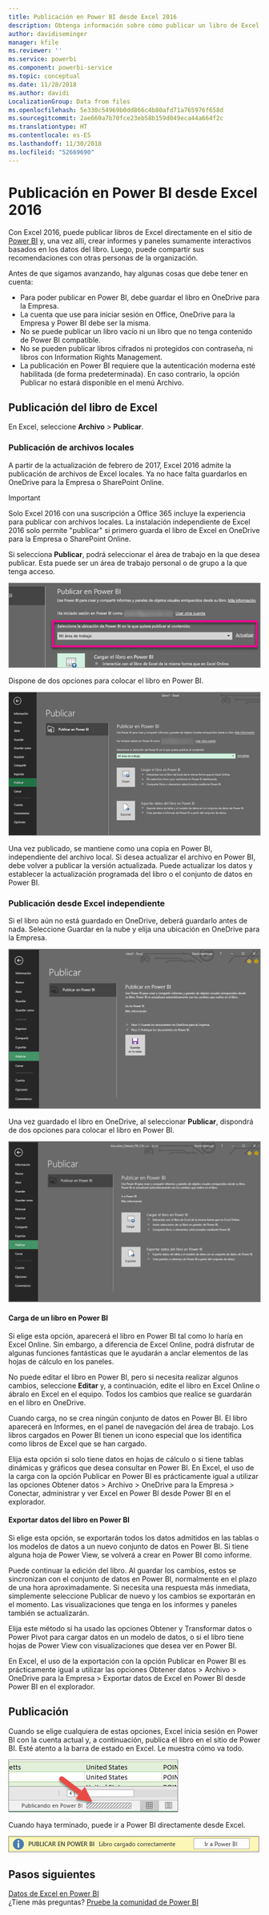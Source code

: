 ```yaml
---
title: Publicación en Power BI desde Excel 2016
description: Obtenga información sobre cómo publicar un libro de Excel en su sitio de Power BI.
author: davidiseminger
manager: kfile
ms.reviewer: ''
ms.service: powerbi
ms.component: powerbi-service
ms.topic: conceptual
ms.date: 11/28/2018
ms.author: davidi
LocalizationGroup: Data from files
ms.openlocfilehash: 5e330c54969b0dd866c4b80afd71a765976f658d
ms.sourcegitcommit: 2ae660a7b70fce23eb58b159d049eca44a664f2c
ms.translationtype: HT
ms.contentlocale: es-ES
ms.lasthandoff: 11/30/2018
ms.locfileid: "52669690"
---
```

# <a name="publish-to-power-bi-from-excel-2016"></a>Publicación en Power BI desde Excel 2016
Con Excel 2016, puede publicar libros de Excel directamente en el sitio de [Power BI](https://powerbi.microsoft.com) y, una vez allí, crear informes y paneles sumamente interactivos basados en los datos del libro. Luego, puede compartir sus recomendaciones con otras personas de la organización.

Antes de que sigamos avanzando, hay algunas cosas que debe tener en cuenta:

* Para poder publicar en Power BI, debe guardar el libro en OneDrive para la Empresa.
* La cuenta que use para iniciar sesión en Office, OneDrive para la Empresa y Power BI debe ser la misma.
* No se puede publicar un libro vacío ni un libro que no tenga contenido de Power BI compatible.
* No se pueden publicar libros cifrados ni protegidos con contraseña, ni libros con Information Rights Management.
* La publicación en Power BI requiere que la autenticación moderna esté habilitada (de forma predeterminada). En caso contrario, la opción Publicar no estará disponible en el menú Archivo.

## <a name="to-publish-your-excel-workbook"></a>Publicación del libro de Excel
En Excel, seleccione **Archivo** > **Publicar**.

### <a name="local-file-publishing"></a>Publicación de archivos locales
A partir de la actualización de febrero de 2017, Excel 2016 admite la publicación de archivos de Excel locales. Ya no hace falta guardarlos en OneDrive para la Empresa o SharePoint Online.

> [!IMPORTANT]
> Solo Excel 2016 con una suscripción a Office 365 incluye la experiencia para publicar con archivos locales. La instalación independiente de Excel 2016 solo permite "publicar" si primero guarda el libro de Excel en OneDrive para la Empresa o SharePoint Online.
> 
> 

Si selecciona **Publicar**, podrá seleccionar el área de trabajo en la que desea publicar. Esta puede ser un área de trabajo personal o de grupo a la que tenga acceso.

![](media/service-publish-from-excel/pbi_choose_workspace.png)

Dispone de dos opciones para colocar el libro en Power BI.

![](media/service-publish-from-excel/pbi_uploadexport3.png)

Una vez publicado, se mantiene como una copia en Power BI, independiente del archivo local. Si desea actualizar el archivo en Power BI, debe volver a publicar la versión actualizada. Puede actualizar los datos y establecer la actualización programada del libro o el conjunto de datos en Power BI.

### <a name="publishing-from-excel-standalone"></a>Publicación desde Excel independiente
Si el libro aún no está guardado en OneDrive, deberá guardarlo antes de nada. Seleccione Guardar en la nube y elija una ubicación en OneDrive para la Empresa.

![](media/service-publish-from-excel/pbi_savetoonedrive2.png)

Una vez guardado el libro en OneDrive, al seleccionar **Publicar**, dispondrá de dos opciones para colocar el libro en Power BI.

![](media/service-publish-from-excel/pbi_uploadexport2.png)

#### <a name="upload-your-workbook-to-power-bi"></a>Carga de un libro en Power BI
Si elige esta opción, aparecerá el libro en Power BI tal como lo haría en Excel Online. Sin embargo, a diferencia de Excel Online, podrá disfrutar de algunas funciones fantásticas que le ayudarán a anclar elementos de las hojas de cálculo en los paneles.

No puede editar el libro en Power BI, pero si necesita realizar algunos cambios, seleccione **Editar** y, a continuación, edite el libro en Excel Online o ábralo en Excel en el equipo. Todos los cambios que realice se guardarán en el libro en OneDrive.

Cuando carga, no se crea ningún conjunto de datos en Power BI. El libro aparecerá en Informes, en el panel de navegación del área de trabajo. Los libros cargados en Power BI tienen un icono especial que los identifica como libros de Excel que se han cargado.

Elija esta opción si solo tiene datos en hojas de cálculo o si tiene tablas dinámicas y gráficos que desea consultar en Power BI.
En Excel, el uso de la carga con la opción Publicar en Power BI es prácticamente igual a utilizar las opciones Obtener datos > Archivo > OneDrive para la Empresa > Conectar, administrar y ver Excel en Power BI desde Power BI en el explorador.

#### <a name="export-workbook-data-to-power-bi"></a>Exportar datos del libro en Power BI
Si elige esta opción, se exportarán todos los datos admitidos en las tablas o los modelos de datos a un nuevo conjunto de datos en Power BI. Si tiene alguna hoja de Power View, se volverá a crear en Power BI como informe.

Puede continuar la edición del libro. Al guardar los cambios, estos se sincronizan con el conjunto de datos en Power BI, normalmente en el plazo de una hora aproximadamente. Si necesita una respuesta más inmediata, simplemente seleccione Publicar de nuevo y los cambios se exportarán en el momento. Las visualizaciones que tenga en los informes y paneles también se actualizarán.

Elija este método si ha usado las opciones Obtener y Transformar datos o Power Pivot para cargar datos en un modelo de datos, o si el libro tiene hojas de Power View con visualizaciones que desea ver en Power BI.

En Excel, el uso de la exportación con la opción Publicar en Power BI es prácticamente igual a utilizar las opciones Obtener datos > Archivo > OneDrive para la Empresa > Exportar datos de Excel en Power BI desde Power BI en el explorador.

## <a name="publishing"></a>Publicación
Cuando se elige cualquiera de estas opciones, Excel inicia sesión en Power BI con la cuenta actual y, a continuación, publica el libro en el sitio de Power BI. Esté atento a la barra de estado en Excel. Le muestra cómo va todo.

![](media/service-publish-from-excel/pbi_publishingstatus.png)

Cuando haya terminado, puede ir a Power BI directamente desde Excel.

![](media/service-publish-from-excel/pbi_gotopbi.png)

## <a name="next-steps"></a>Pasos siguientes
[Datos de Excel en Power BI](service-excel-workbook-files.md)  
¿Tiene más preguntas? [Pruebe la comunidad de Power BI](http://community.powerbi.com/)


